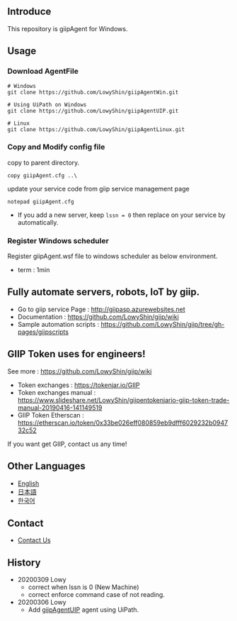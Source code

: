 ## Introduce

This repository is giipAgent for Windows.

## Usage

### Download AgentFile

```shell
# Windows
git clone https://github.com/LowyShin/giipAgentWin.git

# Using UiPath on Windows
git clone https://github.com/LowyShin/giipAgentUIP.git

# Linux
git clone https://github.com/LowyShin/giipAgentLinux.git
```

### Copy and Modify config file

copy to parent directory.
```command
copy giipAgent.cfg ..\
```

update your service code from giip service management page
```command
notepad giipAgent.cfg
```

* If you add a new server, keep `lssn = 0` then replace on your service by automatically.

### Register Windows scheduler

Register giipAgent.wsf file to windows scheduler as below environment.

* term : 1min

## Fully automate servers, robots, IoT by giip.

* Go to giip service Page : http://giipasp.azurewebsites.net
* Documentation : https://github.com/LowyShin/giip/wiki
* Sample automation scripts : https://github.com/LowyShin/giip/tree/gh-pages/giipscripts

## GIIP Token uses for engineers!

See more : https://github.com/LowyShin/giip/wiki

* Token exchanges : https://tokenjar.io/GIIP
* Token exchanges manual : https://www.slideshare.net/LowyShin/giipentokenjario-giip-token-trade-manual-20190416-141149519
* GIIP Token Etherscan : https://etherscan.io/token/0x33be026eff080859eb9dfff6029232b094732c52

If you want get GIIP, contact us any time!

## Other Languages

* [English](https://github.com/LowyShin/giip/wiki)
* [日本語](https://github.com/LowyShin/giip-ja/wiki)
* [한국어](https://github.com/LowyShin/giip-ko/wiki)

## Contact

* [Contact Us](https://github.com/LowyShin/giip/wiki/Contact-Us)

## History

* 20200309 Lowy
  * correct when lssn is 0 (New Machine)
  * correct enforce command case of not reading.
* 20200306 Lowy
  * Add [giipAgentUIP](https://github.com/LowyShin/giipAgentUIP) agent using UiPath.